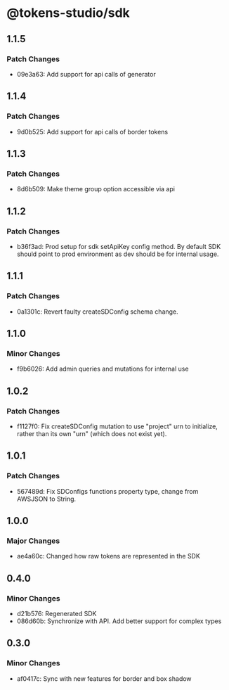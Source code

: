 # @tokens-studio/sdk

## 1.1.5

### Patch Changes

-   09e3a63: Add support for api calls of generator

## 1.1.4

### Patch Changes

-   9d0b525: Add support for api calls of border tokens

## 1.1.3

### Patch Changes

-   8d6b509: Make theme group option accessible via api

## 1.1.2

### Patch Changes

-   b36f3ad: Prod setup for sdk setApiKey config method. By default SDK should point to prod environment as dev should be for internal usage.

## 1.1.1

### Patch Changes

-   0a1301c: Revert faulty createSDConfig schema change.

## 1.1.0

### Minor Changes

-   f9b6026: Add admin queries and mutations for internal use

## 1.0.2

### Patch Changes

-   f1127f0: Fix createSDConfig mutation to use "project" urn to initialize, rather than its own "urn" (which does not exist yet).

## 1.0.1

### Patch Changes

-   567489d: Fix SDConfigs functions property type, change from AWSJSON to String.

## 1.0.0

### Major Changes

-   ae4a60c: Changed how raw tokens are represented in the SDK

## 0.4.0

### Minor Changes

-   d21b576: Regenerated SDK
-   086d60b: Synchronize with API. Add better support for complex types

## 0.3.0

### Minor Changes

-   af0417c: Sync with new features for border and box shadow
